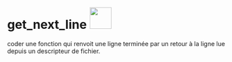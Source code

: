 # get_next_line <img src="http://www.cfa-stephenson.fr/sites/default/files/images/%C3%A9cole%2042%20logo.png" width="50">
coder une fonction qui renvoit une ligne terminée 
par un retour à la ligne lue depuis un descripteur de fichier.
